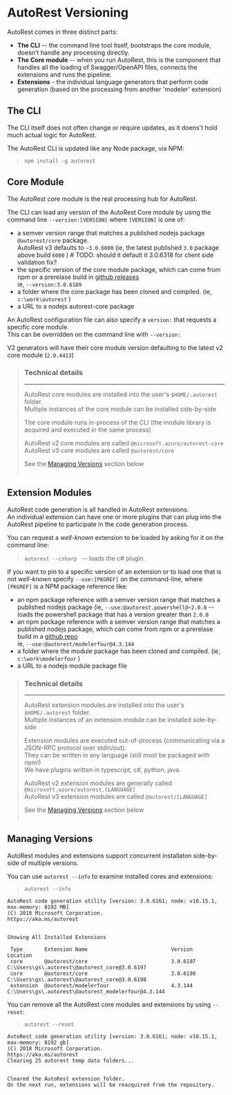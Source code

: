 # AutoRest Versioning

AutoRest comes in three distinct parts:
 - **The CLI** -- the command line tool itself, bootstraps the core module, doesn't handle any processing directly.
 - **The Core module** -- when you run AutoRest, this is the component that handles all the loading of Swagger/OpenAPI files, connects the extensions and runs the pipeline.
 - **Extensions** - the individual language generators that perform code generation (based on the processing from another 'modeler' extension)

## The CLI

The CLI itself does not often change or require updates, as it doens't hold much actual logic for AutoRest.

The AutoRest CLI is updated like any Node package, via NPM:
> `npm install -g autorest`

## Core Module

The AutoRest core module is the real processing hub for AutoRest.

The CLI can load any version of the AutoRest Core module by using the command line `--version:[VERSION]`  where `[VERSION]` is one of:
 - a semver version range that matches a published nodejs package `@autorest/core` package.<br>AutoRest v3 defaults to `~3.0.6000` (ie, the latest published `3.0` package above build `6000` )  # TODO: should it default it 3.0.6318 for client side validation fix?
 - the specific version of the core module package, which can come from npm or a prerelase build in [github releases](https://github.com/azure/autorest/relases)<br>ie,  `--version:3.0.6189`
 - a folder where the core package has been cloned and compiled. (ie, `c:\work\autorest` )
 - a URL to a nodejs autorest-core package

An AutoRest configuration file can also specify a `version:` that requests a specific core module.<br>
This can be overridden on the command line with `--version:`<br>

V2 generators will have their core module version defaulting to the latest v2 core module (`2.0.4413`)

> ### Technical details
> ---
> AutoRest core modules are installed into the user's `$HOME/.autorest` folder.<br>
> Multiple instances of the core module can be installed side-by-side<br>
>
> The core module runs in-process of the CLI (the module library is acquired and executed in the same process)
>
> AutoRest v2 core modules are called `@microsoft.azure/autorest-core` <br>
> AutoRest v3 core modules are called `@autorest/core`<br>
>
>
> See the [Managing Versions](#Managing-Versions) section below<br>
> &nbsp;

## Extension Modules

AutoRest code generation is all handled in AutoRest extensions. <br>
An individual extension can have one or more plugins that can plug into the AutoRest pipeline to participate in the code generation process.

You can request a _well-known_ extension to be loaded by asking for it on the command line:

> `autorest --csharp ` -- loads the c# plugin.

If you want to pin to a specific version of an extension or to load one that is not _well-known_ specify `--use:[PKGREF]` on the command-line, where `[PKGREF]` is a NPM package reference like:
 - an npm package reference with a semver version range that matches a published nodejs package (ie, `--use:@autorest.powershell@~2.0.0` -- loads the powershell package that has a version greater than `2.0.0 `
 - an npm package reference with a semver version range that matches a published nodejs package, which can come from npm or a prerelase build in a [github repo](https://github.com/azure/autorest.modelerfour/relases)<br>ie,  `--use:@autorest/modelerfour@4.3.144`
 - a folder where the module package has been cloned and compiled. (ie, `c:\work\modelerfour` )
 - a URL to a nodejs module package file

> ### Technical details
> ---
> AutoRest extension modules are installed into the user's `$HOME/.autorest` folder.<br>
> Multiple instances of an extension module can be installed side-by-side<br>
>
> Extension modules are executed out-of-process (communicating via a JSON-RPC protocol over stdin/out). <br>
> They can be written in any language (still must be packaged with npm!)<br>
> We have plugins written in typescript, c#, python, java.
>
>
> AutoRest v2 extension modules are generally called `@microsoft.azure/autorest.[LANGUAGE]` <br>
> AutoRest v3 extension modules are called `@autorest/[LANGUAGE]`<br>
>
>
> See the [Managing Versions](#Managing-Versions) section below<br>
> &nbsp;


## Managing Versions

AutoRest modules and extensions support concurrent installaton side-by-side of multiple versions.

You can use `autorest --info` to examine installed cores and extensions:

> `autorest --info`
``` text
AutoRest code generation utility [version: 3.0.6161; node: v10.15.1, max-memory: 8192 MB]
(C) 2018 Microsoft Corporation.
https://aka.ms/autorest


Showing All Installed Extensions

 Type       Extension Name                           Version      Location
 core       @autorest/core                           3.0.6197     C:\Users\gs\.autorest\@autorest_core@3.0.6197
 core       @autorest/core                           3.0.6198     C:\Users\gs\.autorest\@autorest_core@3.0.6198
 extension  @autorest/modelerfour                    4.3.144      C:\Users\gs\.autorest\@autorest_modelerfour@4.3.144
```

You can remove all the AutoRest core modules and extensions by using `--reset`:

> `autorest --reset`
``` text
AutoRest code generation utility [version: 3.0.6161; node: v10.15.1, max-memory: 8192 gb]
(C) 2018 Microsoft Corporation.
https://aka.ms/autorest
Clearing 25 autorest temp data folders...


Cleared the AutoRest extension folder.
On the next run, extensions will be reacquired from the repository.
```
